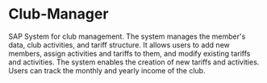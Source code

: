# Club-Manager
SAP System for club management. The system manages the member's data, club activities, and tariff structure. It allows users to add new members, assign activities and tariffs to them, and modify existing tariffs and activities. The system enables the creation of new tariffs and activities. Users can track the monthly and yearly income of the club.
